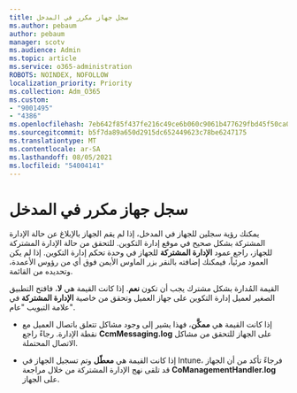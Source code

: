 ```yaml
---
title: سجل جهاز مكرر في المدخل
ms.author: pebaum
author: pebaum
manager: scotv
ms.audience: Admin
ms.topic: article
ms.service: o365-administration
ROBOTS: NOINDEX, NOFOLLOW
localization_priority: Priority
ms.collection: Adm_O365
ms.custom:
- "9001495"
- "4386"
ms.openlocfilehash: 7eb642f85f437fe216c49ce6b060c9061b477629fbd45f50ca0ef315b8cd32d3
ms.sourcegitcommit: b5f7da89a650d2915dc652449623c78be6247175
ms.translationtype: MT
ms.contentlocale: ar-SA
ms.lasthandoff: 08/05/2021
ms.locfileid: "54004141"
---
```

# <a name="duplicate-device-record-in-the-portal"></a>سجل جهاز مكرر في المدخل

يمكنك رؤية سجلين للجهاز في المدخل، إذا لم يقم الجهاز بالإبلاغ عن حالة الإدارة المشتركة بشكل صحيح في موقع إدارة التكوين. للتحقق من حالة الإدارة المشتركة للجهاز، راجع عمود **الإدارة المشتركة** للجهاز في وحدة تحكم إدارة التكوين. إذا لم يكن العمود مرئياً، فيمكنك إضافته بالنقر بزر الماوس الأيمن فوق أي من رؤوس الأعمدة، وتحديده من القائمة.

القيمة المُدارة بشكل مشترك يجب أن تكون **نعم**. إذا كانت القيمة هي **لا**، فافتح التطبيق الصغير لعميل إدارة التكوين على جهاز العميل وتحقق من خاصية **الإدارة المشتركة** في علامة التبويب "عام".

- إذا كانت القيمة هي **ممكَّن**، فهذا يشير إلى وجود مشاكل تتعلق باتصال العميل مع نقطة الإدارة. رجاءً راجع **CcmMessaging.log** على الجهاز للتحقق من مشاكل الاتصال المحتملة.

- إذا كانت القيمة هي **معطّل** وتم تسجيل الجهاز في Intune، فرجاءً تأكد من أن الجهاز قد تلقى نهج الإدارة المشتركة من خلال مراجعة **CoManagementHandler.log** على الجهاز.
